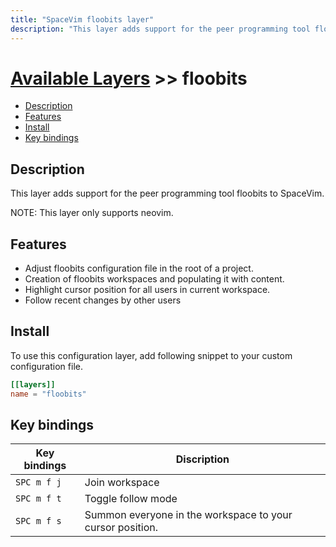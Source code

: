 ```yaml
---
title: "SpaceVim floobits layer"
description: "This layer adds support for the peer programming tool floobits to SpaceVim."
---
```


# [Available Layers](../) >> floobits

<!-- vim-markdown-toc GFM -->

- [Description](#description)
- [Features](#features)
- [Install](#install)
- [Key bindings](#key-bindings)

<!-- vim-markdown-toc -->

## Description

This layer adds support for the peer programming tool floobits to SpaceVim.

NOTE: This layer only supports neovim.

## Features

- Adjust floobits configuration file in the root of a project.
- Creation of floobits workspaces and populating it with content.
- Highlight cursor position for all users in current workspace.
- Follow recent changes by other users

## Install

To use this configuration layer, add following snippet to your custom configuration file.

```toml
[[layers]]
name = "floobits"
```

## Key bindings

| Key bindings | Discription                                               |
| ------------ | --------------------------------------------------------- |
| `SPC m f j`  | Join workspace                                            |
| `SPC m f t`  | Toggle follow mode                                        |
| `SPC m f s`  | Summon everyone in the workspace to your cursor position. |
